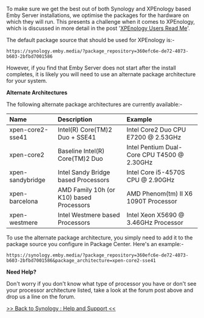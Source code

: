 To make sure we get the best out of both Synology and XPEnology based Emby Server installations, we optimise the packages for the hardware on which they will run. This presents a challenge when it comes to XPEnology, which is discussed in more detail in the post '[XPEnology Users Read Me](https://emby.media/community/index.php?/topic/40411-xpenology-users-read-me/)'.

The default package source that should be used for XPEnology is:-

    https://synology.emby.media/?package_repository=360efc6e-de72-4073-b603-2bfbd7001586

However, if you find that Emby Server does not start after the install completes, it is likely you will need to use an alternate package architecture for your system.

__Alternate Architectures__

The following alternate package architectures are currently available:-

| Name | Description | Example |
| :---- | :----------- | :------- |
| xpen-core2-sse41 | Intel(R) Core(TM)2 Duo + SSE41 | Intel Core2 Duo CPU E7200 @ 2.53GHz |
| xpen-core2 | Baseline Intel(R) Core(TM)2 Duo | Intel Pentium Dual-Core CPU T4500 @ 2.30GHz |
| xpen-sandybridge | Intel Sandy Bridge based Processors | Intel Core i5-4570S CPU @ 2.90GHz |
| xpen-barcelona | AMD Family 10h (or K10) based Processors | AMD Phenom(tm) II X6 1090T Processor |
| xpen-westmere | Intel Westmere based Processors | Intel Xeon X5690 @ 3.46GHz Processor |

To use the alternate package architecture, you simply need to add it to the package source you configure in Package Center. Here's an example:-

    https://synology.emby.media/?package_repository=360efc6e-de72-4073-b603-2bfbd7001586&package_architecture=xpen-core2-sse41

__Need Help?__

Don't worry if you don't know what type of processor you have or don't see your processor architecture listed, take a look at the forum post above and drop us a line on the forum.

[>> Back to Synology : Help and Support <<](https://github.com/MediaBrowser/Wiki/wiki/Synology-:-Help-and-Support)